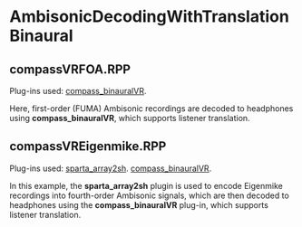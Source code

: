 # AmbisonicDecodingWithTranslationBinaural

## compassVRFOA.RPP

Plug-ins used: [compass_binauralVR](https://leomccormack.github.io/sparta-site/docs/plugins/compass-suite/#binauralvr).

Here, first-order (FUMA) Ambisonic recordings are decoded to headphones using **compass_binauralVR**, which supports listener translation.

 
## compassVREigenmike.RPP

Plug-ins used: [sparta_array2sh](https://leomccormack.github.io/sparta-site/docs/plugins/sparta-suite/#array2sh). [compass_binauralVR](https://leomccormack.github.io/sparta-site/docs/plugins/compass-suite/#binauralvr).

In this example, the **sparta_array2sh** plugin is used to encode Eigenmike recordings into fourth-order Ambisonic signals, which are then decoded to headphones using the **compass_binauralVR** plug-in, which supports listener translation.
